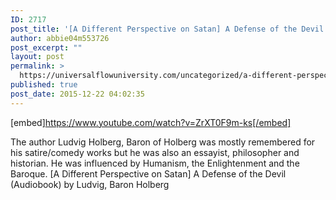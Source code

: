 ```yaml
---
ID: 2717
post_title: '[A Different Perspective on Satan] A Defense of the Devil (Audiobook) by Ludvig, Baron Holberg'
author: abbie04m553726
post_excerpt: ""
layout: post
permalink: >
  https://universalflowuniversity.com/uncategorized/a-different-perspective-on-satan-a-defense-of-the-devil-audiobook-by-ludvig-baron-holberg/
published: true
post_date: 2015-12-22 04:02:35
---
```

[embed]https://www.youtube.com/watch?v=ZrXT0F9m-ks[/embed]<br>
<p>The author Ludvig Holberg, Baron of Holberg was mostly remembered for his satire/comedy works but he was also an essayist, philosopher and historian. He was influenced by Humanism, the Enlightenment and the Baroque. 
[A Different Perspective on Satan] A Defense of the Devil (Audiobook) by Ludvig, Baron Holberg</p>